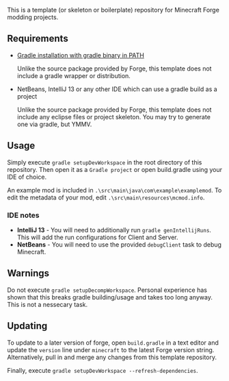 This is a template (or skeleton or boilerplate) repository for Minecraft Forge modding projects.

## Requirements
* [Gradle installation with gradle binary in PATH](http://www.gradle.org/installation)

	Unlike the source package provided by Forge, this template does not include a gradle wrapper or distribution.

* NetBeans, IntelliJ 13 or any other IDE which can use a gradle build as a project

	Unlike the source package provided by Forge, this template does not include any eclipse files or project skeleton. You may try to generate one via gradle, but YMMV.

## Usage
Simply execute `gradle setupDevWorkspace` in the root directory of this repository. Then open it as a `Gradle project` or open build.gradle using your IDE of choice.

An example mod is included in `.\src\main\java\com\example\examplemod`. To edit the metadata of your mod, edit `.\src\main\resources\mcmod.info`.

### IDE notes
* **IntelliJ 13** - You will need to additionally run `gradle genIntellijRuns`. This will add the run configurations for Client and Server.
* **NetBeans** - You will need to use the provided `debugClient` task to debug Minecraft.

## Warnings
Do not execute `gradle setupDecompWorkspace`. Personal experience has shown that this breaks gradle building/usage and takes too long anyway. This is not a nessecary task.

## Updating
To update to a later version of forge, open `build.gradle` in a text editor and update the `version` line under `minecraft` to the latest Forge version string. Alternatively, pull in and merge any changes from this template repository.

Finally, execute `gradle setupDevWorkspace --refresh-dependencies`.